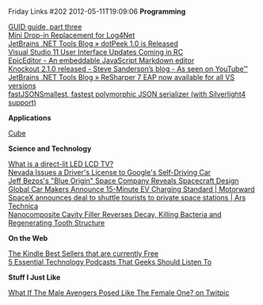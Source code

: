 Friday Links #202
2012-05-11T19:09:06
**Programming**

[GUID guide, part three](http://blogs.msdn.com/b/ericlippert/archive/2012/05/07/guid-guide-part-three.aspx)   
[Mini Drop-in Replacement for Log4Net](http://www.codeproject.com/Articles/136118/Mini-Drop-in-Replacement-for-log4net)   
[JetBrains .NET Tools Blog » dotPeek 1.0 is Released](http://blogs.jetbrains.com/dotnet/2012/05/dotpeek-10-is-released/)   
[Visual Studio 11 User Interface Updates Coming in RC](http://blogs.msdn.com/b/visualstudio/archive/2012/05/08/visual-studio-11-user-interface-updates-coming-in-rc.aspx)   
[EpicEditor - An embeddable JavaScript Markdown editor](http://oscargodson.github.com/EpicEditor/)   
[Knockout 2.1.0 released - Steve Sanderson’s blog - As seen on YouTube™](http://blog.stevensanderson.com/2012/05/09/knockout-2-1-0-released/)   
[JetBrains .NET Tools Blog » ReSharper 7 EAP now available for all VS versions](http://blogs.jetbrains.com/dotnet/2012/05/resharper-7-eap-now-available-for-all-vs-versions/)   
[fastJSONSmallest, fastest polymorphic JSON serializer (with Silverlight4 support)](http://www.codeproject.com/Articles/159450/fastJSON)   


**Applications**

[Cube](http://www.playmapscube.com/)

**Science and Technology**

[What is a direct-lit LED LCD TV?](http://news.consumerreports.org/electronics/2012/05/what-is-a-direct-lit-led-lcd-tv.html?EXTKEY=I72RSE0)   
[Nevada Issues a Driver's License to Google's Self-Driving Car](http://www.popsci.com/cars/article/2012-05/nevada-issues-drivers-license-googles-self-driving-car)   
[Jeff Bezos's "Blue Origin" Space Company Reveals Spacecraft Design](http://www.popsci.com/technology/article/2012-05/jeff-bezoss-blue-origin-space-company-reveals-spacecraft-design)   
[Global Car Makers Announce 15-Minute EV Charging Standard | Motorward](http://www.motorward.com/2012/05/global-car-makers-announce-15-minute-ev-charging-standard/)   
[SpaceX announces deal to shuttle tourists to private space stations | Ars Technica](http://arstechnica.com/science/2012/05/spacex-announces-deal-to-shuttle-tourists-to-private-space-stations/)   
[Nanocomposite Cavity Filler Reverses Decay, Killing Bacteria and Regenerating Tooth Structure](http://www.popsci.com/science/article/2012-05/nanocomposite-cavity-filler-reverses-decay-killing-bacteria-and-regenerating-tooth-structure)

**On the Web**

[The Kindle Best Sellers that are currently Free](http://www.labnol.org/internet/kindle-bestsellers-free/21270/)   
[5 Essential Technology Podcasts That Geeks Should Listen To](http://www.makeuseof.com/tag/5-essential-technology-podcasts-geeks-listen/)

**Stuff I Just Like**

[What If The Male Avengers Posed Like The Female One? on Twitpic](https://twitpic.com/9i8dcn)
